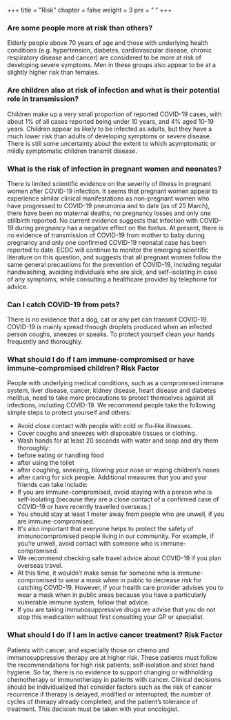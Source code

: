 +++
title = "Risk"
chapter = false
weight = 3
pre = "<b> </b>"
+++


### Are some people more at risk than others?
Elderly people above 70 years of age and those with underlying health conditions (e.g. hypertension, diabetes, cardiovascular disease, chronic respiratory disease and cancer) are considered to be more at risk of developing severe symptoms. Men in these groups also appear to be at a slightly higher risk than females.

### Are children also at risk of infection and what is their potential role in transmission? 
Children make up a very small proportion of reported COVID-19 cases, with about 1% of all cases reported being under 10 years, and 4% aged 10-19 years. Children appear as likely to be infected as adults, but they have a much lower risk than adults of developing symptoms or severe disease. There is still some uncertainty about the extent to which asymptomatic or mildly symptomatic children transmit disease.

### What is the risk of infection in pregnant women and neonates?
There is limited scientific evidence on the severity of illness in pregnant women after COVID-19 infection. It seems that pregnant women appear to experience similar clinical manifestations as non-pregnant women who have progressed to COVID-19 pneumonia and to date (as of 25 March), there have been no maternal deaths, no pregnancy losses and only one stillbirth reported. No current evidence suggests that infection with COVID-19 during pregnancy has a negative effect on the foetus. At present, there is no evidence of transmission of COVID-19 from mother to baby during pregnancy and only one confirmed COVID-19 neonatal case has been reported to date.
ECDC will continue to monitor the emerging scientific literature on this question, and suggests that all pregnant women follow the same general precautions for the prevention of COVID-19, including regular handwashing, avoiding individuals who are sick, and self-isolating in case of any symptoms, while consulting a healthcare provider by telephone for advice.

### Can I catch COVID-19 from pets?
There is no evidence that a dog, cat or any pet can transmit COVID-19. COVID-19 is mainly spread through droplets produced when an infected person coughs, sneezes or speaks. To protect yourself clean your hands frequently and thoroughly.

### What should I do if I am immune-compromised or have immune-compromised children? Risk Factor
People with underlying medical conditions, such as a compromised immune system, liver disease, cancer, kidney disease, heart disease and diabetes mellitus, need to take more precautions to protect themselves against all infections, including COVID-19.
We recommend people take the following simple steps to protect yourself and others:
- Avoid close contact with people with cold or flu-like illnesses.
- Cover coughs and sneezes with disposable tissues or clothing.
- Wash hands for at least 20 seconds with water and soap and dry them thoroughly:  
- before eating or handling food
- after using the toilet
- after coughing, sneezing, blowing your nose or wiping children’s noses
- after caring for sick people. 
Additional measures that you and your friends can take include:
- If you are immune-compromised, avoid staying with a person who is self-isolating (because they are a close contact of a confirmed case of COVID-19 or have recently travelled overseas.)
- You should stay at least 1 meter away from people who are unwell, if you are immune-compromised.
- It's also important that everyone helps to protect the safety of immunocompromised people living in our community. For example, if you’re unwell, avoid contact with someone who is immune-compromised.
- We recommend checking safe travel advice about COVID-19 if you plan overseas travel.
- At this time, it wouldn’t make sense for someone who is immune-compromised to wear a mask when in public to decrease risk for catching COVID-19. However, if your health care provider advises you to wear a mask when in public areas because you have a particularly vulnerable immune system, follow that advice. 
- If you are taking immunosuppressive drugs we advise that you do not stop this medication without first consulting your GP or specialist.

### What should I do if I am in active cancer treatment? Risk Factor
Patients with cancer, and especially those on chemo and immunosuppressive therapy are at higher risk. These patients must follow the recommendations for high risk patients; self-isolation and strict hand hygiene. So far, there is no evidence to support changing or withholding chemotherapy or immunotherapy in patients with cancer. Clinical decisions should be individualized that consider factors such as the risk of cancer recurrence if therapy is delayed, modified or interrupted; the number of cycles of therapy already completed; and the patient’s tolerance of treatment. This decision must be taken with your oncologist.
